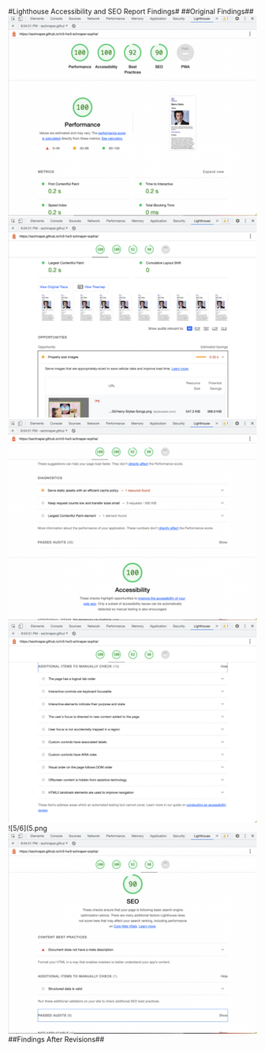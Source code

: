 #Lighthouse Accessibility and SEO Report Findings#
##Original Findings##
![1/6](1.png)
![2/6](2.png)
![3/6](3.png)
![4/6](4.png)
![5/6](5.png
![6/6](6.png)
##Findings After Revisions##